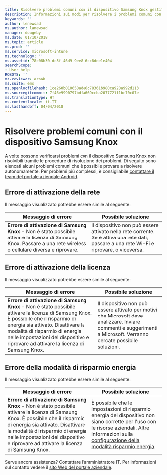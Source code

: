 ```yaml
---
title: Risolvere problemi comuni con il dispositivo Samsung Knox gestito | Microsoft Docs
description: Informazioni sui modi per risolvere i problemi comuni con il dispositivo Samsung Knox.
keywords: ''
author: lenewsad
ms.author: lanewsad
manager: dougeby
ms.date: 01/10/2018
ms.topic: article
ms.prod: ''
ms.service: microsoft-intune
ms.technology: ''
ms.assetid: 78c08b30-dc5f-46d9-9ee8-6cc8dee1e404
searchScope:
- User help
ROBOTS: ''
ms.reviewer: arnab
ms.suite: ems
ms.openlocfilehash: 1ce260b010658ade6c78361b980ca928a992d113
ms.sourcegitcommit: 7f46e9990797bdfa669ccba2077721f1bc70c07e
ms.translationtype: HT
ms.contentlocale: it-IT
ms.lasthandoff: 04/04/2018
---
```

# <a name="fix-common-issues-with-your-samsung-knox-device"></a>Risolvere problemi comuni con il dispositivo Samsung Knox

A volte possono verificarsi problemi con il dispositivo Samsung Knox non risolvibili tramite le procedure di risoluzione dei problemi. Di seguito sono elencati alcuni problemi comuni che è possibile provare a risolvere autonomamente. Per problemi più complessi, è consigliabile [contattare il team del portale aziendale Android](https://github.com/MicrosoftDocs/IntuneDocs/blob/master/intune-user-help/send-logs-to-microsoft-android.md).

## <a name="network-activation-error"></a>Errore di attivazione della rete

Il messaggio visualizzato potrebbe essere simile al seguente:

|Messaggio di errore|Possibile soluzione|
|---|---|
|**Errore di attivazione di Samsung Knox** - Non è stato possibile attivare la licenza di Samsung Knox. Passare a una rete wireless o cellulare diversa e riprovare.|Il dispositivo non può essere attivato nella rete corrente. Se è attiva una rete dati, passare a una rete Wi-Fi e riprovare, o viceversa.|

## <a name="license-activation-error"></a>Errore di attivazione della licenza

Il messaggio visualizzato potrebbe essere simile al seguente:

|Messaggio di errore|Possibile soluzione|
|---|---|
|**Errore di attivazione di Samsung Knox** - Non è stato possibile attivare la licenza di Samsung Knox. È possibile che il risparmio di energia sia attivato. Disattivare la modalità di risparmio di energia nelle impostazioni del dispositivo e riprovare ad attivare la licenza di Samsung Knox.|Il dispositivo non può essere attivato per motivi che Microsoft deve analizzare. Inviare commenti e suggerimenti a Microsoft. Verranno cercate possibile soluzioni.|

## <a name="power-saving-mode-error"></a>Errore della modalità di risparmio energia

Il messaggio visualizzato potrebbe essere simile al seguente:

|Messaggio di errore|Possibile soluzione|
|---|---|
|**Errore di attivazione di Samsung Knox** - Non è stato possibile attivare la licenza di Samsung Knox. È possibile che il risparmio di energia sia attivato. Disattivare la modalità di risparmio di energia nelle impostazioni del dispositivo e riprovare ad attivare la licenza di Samsung Knox. |È possibile che le impostazioni di risparmio energia del dispositivo non siano corrette per l'uso con le risorse aziendali. Altre informazioni sulla [configurazione della modalità risparmio energia](power-saving-mode-android.md).|

Serve ancora assistenza? Contattare l'amministratore IT. Per informazioni sul contatto vedere il [sito Web del portale aziendale](https://portal.manage.microsoft.com#HelpDeskDialog).
